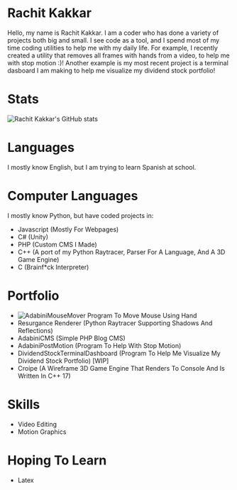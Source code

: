 # Rachit Kakkar
Hello, my name is Rachit Kakkar. I am a coder who has done a variety of projects both big and small. I see code as a tool, and I spend most of my time coding utilities to help me with my daily life. For example, I recently created a utility that removes all frames with hands from a video, to help me with stop motion :)! Another example is my most recent project is a terminal dasboard I am making to help me visualize my dividend stock portfolio!

# Stats
![Rachit Kakkar's GitHub stats](https://github-readme-stats.vercel.app/api?username=rachitkakkar&count_private=true)

# Languages
I mostly know English, but I am trying to learn Spanish at school.

# Computer Languages
I mostly know Python, but have coded projects in:
- Javascript (Mostly For Webpages)
- C# (Unity)
- PHP (Custom CMS I Made)
- C++ (A port of my Python Raytracer, Parser For A Language, And A 3D Game Engine)
- C (Brainf\*ck Interpreter)

# Portfolio
- ![AdabiniMouseMover](https://github.com/Adabini/AdabiniMouseMover) Program To Move Mouse Using Hand
- Resurgance Renderer (Python Raytracer Supporting Shadows And Reflections)
- AdabiniCMS (Simple PHP Blog CMS)
- AdabiniPostMotion (Program To Help With Stop Motion)
- DividendStockTerminalDashboard (Program To Help Me Visualize My Dividend Stock Portfolio) [WIP]
- Croipe (A Wireframe 3D Game Engine That Renders To Console And Is Written In C++ 17)

# Skills
- Video Editing
- Motion Graphics

# Hoping To Learn
- Latex
